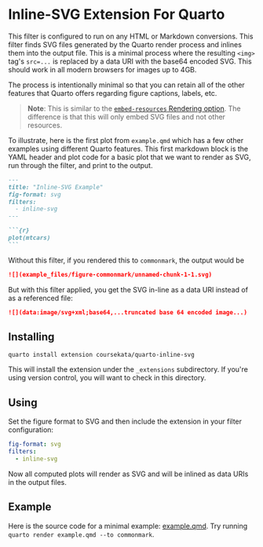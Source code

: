 # Inline-SVG Extension For Quarto

This filter is configured to run on any HTML or Markdown conversions. This filter finds SVG files generated by the Quarto render process and inlines them into the output file. This is a minimal process where the resulting `<img>` tag's `src=...` is replaced by a data URI with the base64 encoded SVG. This should work in all modern browsers for images up to 4GB.

The process is intentionally minimal so that you can retain all of the other features that Quarto offers regarding figure captions, labels, etc.

> **Note**: This is similar to the [`embed-resources` Rendering option](https://quarto.org/docs/reference/formats/html.html#rendering). The difference is that this will only embed SVG files and not other resources.

To illustrate, here is the first plot from `example.qmd` which has a few other examples using different Quarto features. This first markdown block is the YAML header and plot code for a basic plot that we want to render as SVG, run through the filter, and print to the output.

````markdown
---
title: "Inline-SVG Example"
fig-format: svg
filters:
  - inline-svg
---

```{r}
plot(mtcars)
```
````

Without this filter, if you rendered this to `commonmark`, the output would be

```markdown
![](example_files/figure-commonmark/unnamed-chunk-1-1.svg)
```

But with this filter applied, you get the SVG in-line as a data URI instead of as a referenced file:

```markdown
![](data:image/svg+xml;base64,...truncated base 64 encoded image...)
```

## Installing

```shell
quarto install extension coursekata/quarto-inline-svg
```

This will install the extension under the `_extensions` subdirectory.
If you're using version control, you will want to check in this directory.

## Using

Set the figure format to SVG and then include the extension in your filter configuration:

```yaml
fig-format: svg
filters:
  - inline-svg
```

Now all computed plots will render as SVG and will be inlined as data URIs in the output files.

## Example

Here is the source code for a minimal example: [example.qmd](example.qmd). Try running `quarto render example.qmd --to commonmark`.

